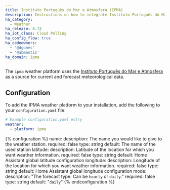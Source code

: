 ```yaml
---
title: Instituto Português do Mar e Atmosfera (IPMA)
description: Instructions on how to integrate Instituto Português do Mar e Atmosfera weather conditions into Home Assistant.
ha_category:
  - Weather
ha_release: 0.72
ha_iot_class: Cloud Polling
ha_config_flow: true
ha_codeowners:
  - '@dgomes'
  - '@abmantis'
ha_domain: ipma
---
```


The `ipma` weather platform uses the [Instituto Português do Mar e Atmosfera](https://www.ipma.pt/) as a source for current and forecast meteorological data.

## Configuration

To add the IPMA weather platform to your installation, add the following to your `configuration.yaml` file:

```yaml
# Example configuration.yaml entry
weather:
  - platform: ipma
```

{% configuration %}
name:
  description:  The name you would like to give to the weather station.
  required: false
  type: string
  default: The name of the used station
latitude:
  description: Latitude of the location for which you want weather information.
  required: false
  type: string
  default: Home Assistant global latitude configuration
longitude:
  description: Longitude of the location for which you want weather information.
  required: false
  type: string
  default: Home Assistant global longitude configuration
mode:
  description: "The forecast type. Can be `hourly` or `daily`."
  required: false
  type: string
  default: "`daily`"
{% endconfiguration %}

